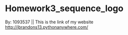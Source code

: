 # Homework3_sequence_logo
By: 1093537 
|| This is the link of my website
http://jbrandons13.pythonanywhere.com/
